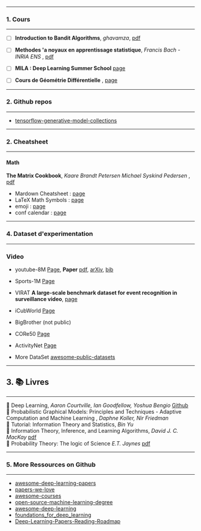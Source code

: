 *********************************************************************
### 1. Cours
*********************************************************************

- [ ] **Introduction to Bandit Algorithms**, *ghavamza*, [pdf](http://chercheurs.lille.inria.fr/~ghavamza/RL-EC-Lille/Lecture%20Bandit.pdf)

- [ ] **Methodes 'a noyaux en apprentissage statistique**, *Francis Bach - INRIA ENS* ,  [pdf](http://www.di.ens.fr/~fbach/rasma_fbach.pdf)

- [ ] **MILA : Deep Learning Summer School**  [page](https://mila.umontreal.ca/en/cours/deep-learning-summer-school-2017/slides/)

- [ ] **Cours de Géométrie Différentielle** , [page](https://www.math.u-psud.fr/~pansu/web_dea/resume_dea_04.html)

*********************************************************************
### 2. Github  repos
*********************************************************************

- [tensorflow-generative-model-collections](https://github.com/hwalsuklee/tensorflow-generative-model-collections)

*********************************************************************
### 2. Cheatsheet
*********************************************************************

#### Math
**The Matrix Cookbook**, *Kaare Brandt Petersen Michael Syskind Pedersen* , [pdf](http://www2.imm.dtu.dk/pubdb/views/edoc_download.php/3274/pdf/imm3274.pdf)


- Mardown Cheatsheet : [page](https://github.com/adam-p/markdown-here/wiki/Markdown-Cheatsheet)
- LaTeX Math Symbols : [page](http://web.ift.uib.no/Teori/KURS/WRK/TeX/symALL.html)
- emoji              : [page](https://www.webpagefx.com/tools/emoji-cheat-sheet/)
- conf calendar      : [page](http://www.wikicfp.com/cfp/call?conference=machine%20learning&skip=1)
 
*********************************************************************
### 4. Dataset d'experimentation
*********************************************************************


### Video
- youtube-8M [Page](https://research.google.com/youtube8m/), **Paper** [pdf](https://arxiv.org/pdf/1609.08675), [arXiv](https://arxiv.org/abs/1609.08675), [bib](http://dblp.uni-trier.de/rec/bibtex/journals/corr/Abu-El-HaijaKLN16)
- Sports-1M [Page](http://cs.stanford.edu/people/karpathy/deepvideo/)
- VIRAT **A large-scale benchmark dataset for event recognition in surveillance video**, [page](http://www.viratdata.org/)


- iCubWorld [Page](https://robotology.github.io/iCubWorld/)
- BigBrother (not public)
- CORe50 [Page](https://vlomonaco.github.io/core50/)
- ActivityNet [Page](http://activity-net.org/)
- More DataSet [awesome-public-datasets](https://github.com/caesar0301/awesome-public-datasets)

*********************************************************************
## 3. :books: Livres
*********************************************************************
:closed_book: Deep Learning, *Aaron Courtville, Ian Goodfellow, Yoshua Bengio* [Github](https://github.com/HFTrader/DeepLearningBook) <br>
:green_book: Probabilistic Graphical Models: Principles and Techniques - Adaptive Computation and Machine Learning , *Daphne Koller,	Nir Friedman* <br>
:blue_book: Tutorial: Information Theory and Statistics, *Bin Yu* <br>
:orange_book: Information Theory, Inference, and Learning Algorithms, *David J. C. MacKay* [pdf](http://www.inference.org.uk/itprnn/book.pdf) <br>
 :notebook_with_decorative_cover: Probability Theory: The logic of Science *E.T. Jaynes* [pdf](http://www.med.mcgill.ca/epidemiology/hanley/bios601/GaussianModel/JaynesProbabilityTheory.pdf)
 
 *********************************************************************
### 5. More Ressources on Github
*********************************************************************

- [awesome-deep-learning-papers](https://github.com/terryum/awesome-deep-learning-papers)
- [papers-we-love](https://github.com/papers-we-love/papers-we-love)
- [awesome-courses](https://github.com/prakhar1989/awesome-courses)
- [open-source-machine-learning-degree](https://github.com/Nixonite/open-source-machine-learning-degree)
- [awesome-deep-learning](https://github.com/ChristosChristofidis/awesome-deep-learning)
- [foundations_for_deep_learning](https://github.com/pauli-space/foundations_for_deep_learning)
- [Deep-Learning-Papers-Reading-Roadmap](https://github.com/songrotek/Deep-Learning-Papers-Reading-Roadmap)
